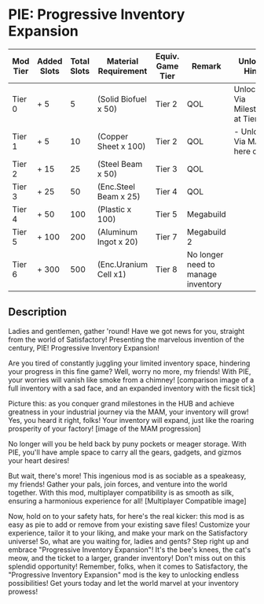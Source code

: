 # PIE: Progressive Inventory Expansion

| Mod Tier | Added Slots | Total Slots  | Material Requirement | Equiv. Game Tier | Remark | Unlock Hint |
|----------|-------------|------------- |----------------------|------------------|--------|-------------|
|Tier 0    | +  5        |   5			|(Solid Biofuel x 50)  |	Tier 2			 | QOL	  |  Unlock Via Milestone at Tier 2 |
|Tier 1    | +  5        |  10			|(Copper Sheet x 100)  | Tier 2			 | QOL    | - Unlock Via MAM here on|
|Tier 2    | + 15        |  25          |(Steel Beam x 50)     | Tier 3			 | QOL    ||
|Tier 3    | + 25        |  50   		|(Enc.Steel Beam x 25) | Tier 4			 | QOL    ||
|Tier 4    | + 50        | 100  		|(Plastic x 100)       |	Tier 5			 | Megabuild||
|Tier 5    | + 100       | 200			|(Aluminum Ingot x 20) | Tier 7			 | Megabuild 2||
|Tier 6    | + 300       | 500			|(Enc.Uranium Cell x1)| Tier 8  		 | No longer need to manage inventory||

## Description
Ladies and gentlemen, gather 'round! Have we got news for you, straight from the world of Satisfactory! Presenting the marvelous invention of the century, PIE! Progressive Inventory Expansion!

Are you tired of constantly juggling your limited inventory space, hindering your progress in this fine game? Well, worry no more, my friends! With PIE, your worries will vanish like smoke from a chimney!
[comparison image of a full inventory with a sad face, and an expanded inventory with the ficsit tick]

Picture this: as you conquer grand milestones in the HUB and achieve greatness in your industrial journey via the MAM, your inventory will grow! Yes, you heard it right, folks! Your inventory will expand, just like the roaring prosperity of your factory!
[image of the MAM progression]

No longer will you be held back by puny pockets or meager storage. With PIE, you'll have ample space to carry all the gears, gadgets, and gizmos your heart desires!

But wait, there's more! This ingenious mod is as sociable as a speakeasy, my friends! Gather your pals, join forces, and venture into the world together. With this mod, multiplayer compatibility is as smooth as silk, ensuring a harmonious experience for all!
[Multiplayer Compatible image]

Now, hold on to your safety hats, for here's the real kicker: this mod is as easy as pie to add or remove from your existing save files! Customize your experience, tailor it to your liking, and make your mark on the Satisfactory universe!
So, what are you waiting for, ladies and gents? Step right up and embrace "Progressive Inventory Expansion"! It's the bee's knees, the cat's meow, and the ticket to a larger, grander inventory! Don't miss out on this splendid opportunity!
Remember, folks, when it comes to Satisfactory, the "Progressive Inventory Expansion" mod is the key to unlocking endless possibilities! Get yours today and let the world marvel at your inventory prowess!